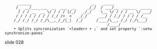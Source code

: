           ______                           __   _____
         /_  __/___ ___  __  ___  __     _/_/  / ___/__  ______  _____
          / / / __ `__ \/ / / / |/_/   _/_/    \__ \/ / / / __ \/ ___/
         / / / / / / / / /_/ />  <   _/_/     ___/ / /_/ / / / / /__
        /_/ /_/ /_/ /_/\__,_/_/|_|  /_/      /____/\__, /_/ /_/\___/
                                                  /____/
        • Splits syncronization `<leader> + ;` and set property `:setw synchronize-panes`

















































































slide 028
